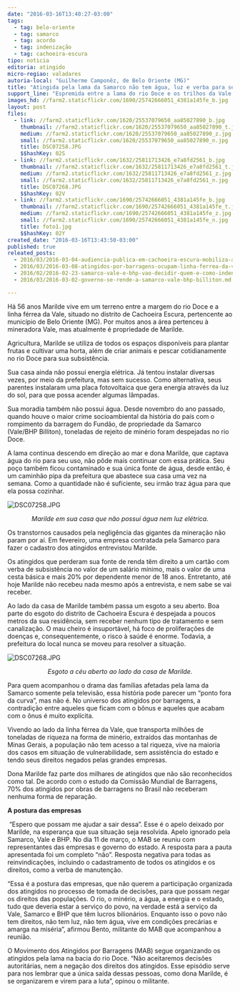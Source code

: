 ```yaml
---
date: "2016-03-16T13:40:27-03:00"
tags:
  - tag: belo-oriente
  - tag: samarco
  - tag: acordo
  - tag: indenização
  - tag: cachoeira-escura
tipo: noticia
editoria: atingido
micro-regiao: valadares
autoria-local: "Guilherme Camponêz, de Belo Oriente (MG)"
title: "Atingida pela lama da Samarco não tem água, luz e verba para se manter"
support_line: "Espremida entre a lama do rio Doce e os trilhos da Vale, Marilde está sem água, energia elétrica e foi ignorada pela Samarco após requerer a verba de manutenção, que é um direito de todos os atingidos pelo desastre ocorrido em Mariana."
images_hd: //farm2.staticflickr.com/1690/25742666051_4381a145fe_b.jpg
layout: post
files:
  - link: //farm2.staticflickr.com/1620/25537079650_aa85027890_b.jpg
    thumbnail: //farm2.staticflickr.com/1620/25537079650_aa85027890_t.jpg
    medium: //farm2.staticflickr.com/1620/25537079650_aa85027890_z.jpg
    small: //farm2.staticflickr.com/1620/25537079650_aa85027890_n.jpg
    title: DSC07258.JPG
    $$hashKey: 02S
  - link: //farm2.staticflickr.com/1632/25811713426_e7a8fd2561_b.jpg
    thumbnail: //farm2.staticflickr.com/1632/25811713426_e7a8fd2561_t.jpg
    medium: //farm2.staticflickr.com/1632/25811713426_e7a8fd2561_z.jpg
    small: //farm2.staticflickr.com/1632/25811713426_e7a8fd2561_n.jpg
    title: DSC07268.JPG
    $$hashKey: 02V
  - link: //farm2.staticflickr.com/1690/25742666051_4381a145fe_b.jpg
    thumbnail: //farm2.staticflickr.com/1690/25742666051_4381a145fe_t.jpg
    medium: //farm2.staticflickr.com/1690/25742666051_4381a145fe_z.jpg
    small: //farm2.staticflickr.com/1690/25742666051_4381a145fe_n.jpg
    title: foto1.jpg
    $$hashKey: 02Y
created_date: "2016-03-16T13:43:50-03:00"
published: true
releated_posts:
  - 2016/03/2016-03-04-audiencia-publica-em-cachoeira-escura-mobiliza-atingidos.md
  - 2016/03/2016-03-08-atingidos-por-barragens-ocupam-linha-ferrea-da-vale.md
  - 2016/02/2016-02-23-samarco-vale-e-bhp-vao-decidir-quem-e-como-indenizar-por-desastre.md
  - 2016/03/2016-03-02-governo-se-rende-a-samarco-vale-bhp-billiton.md

---
```

<p>H&aacute; 56 anos Marilde vive em um terreno entre a margem do rio Doce e a linha f&eacute;rrea da Vale, situado no distrito de Cachoeira Escura, pertencente ao munic&iacute;pio de Belo Oriente (MG). Por muitos anos a &aacute;rea pertenceu &agrave; mineradora Vale, mas atualmente &eacute; propriedade de Marilde.</p>

<p>Agricultura, Marilde se utiliza de todos os espa&ccedil;os dispon&iacute;veis para plantar frutas e cultivar uma horta, al&eacute;m de criar animais e pescar cotidianamente no rio Doce para sua subsist&ecirc;ncia.</p>

<p>Sua casa ainda n&atilde;o possui energia el&eacute;trica. J&aacute; tentou instalar diversas vezes, por meio da prefeitura, mas sem sucesso. Como alternativa, seus parentes instalaram uma placa fotovoltaica que gera energia atrav&eacute;s da luz do sol, para que possa acender algumas l&acirc;mpadas.</p>

<p>Sua moradia tamb&eacute;m n&atilde;o possui &aacute;gua. Desde novembro do ano passado, quando houve o maior crime socioambiental da hist&oacute;ria do pa&iacute;s com o rompimento da barragem do Fund&atilde;o, de propriedade da Samarco (Vale/BHP Billiton), toneladas de rejeito de min&eacute;rio foram despejadas no rio Doce.</p>

<p>A lama continua descendo em dire&ccedil;&atilde;o ao mar e dona Marilde, que captava &aacute;gua do rio para seu uso, n&atilde;o p&ocirc;de mais continuar com essa pr&aacute;tica. Seu po&ccedil;o tamb&eacute;m ficou contaminado e sua &uacute;nica fonte de &aacute;gua, desde ent&atilde;o, &eacute; um caminh&atilde;o pipa da prefeitura que abastece sua casa uma vez na semana. Como a quantidade n&atilde;o &eacute; suficiente, seu irm&atilde;o traz &aacute;gua para que ela possa cozinhar.</p>

<p><img alt="DSC07258.JPG" src="//farm2.staticflickr.com/1620/25537079650_aa85027890_b.jpg" /></p>

<p align="center"><em>Marilde em sua casa que n&atilde;o possui &aacute;gua nem luz el&eacute;trica.</em></p>

<p>Os transtornos causados pela neglig&ecirc;ncia das gigantes da minera&ccedil;&atilde;o n&atilde;o param por a&iacute;. Em fevereiro, uma empresa contratada pela Samarco para fazer o cadastro dos atingidos entrevistou Marilde.</p>

<p>Os atingidos que perderam sua fonte de renda t&ecirc;m direito a um cart&atilde;o com verba de subsist&ecirc;ncia no valor de um sal&aacute;rio m&iacute;nimo, mais o valor de uma cesta b&aacute;sica e mais 20% por dependente menor de 18 anos. Entretanto, at&eacute; hoje Marilde n&atilde;o recebeu nada mesmo ap&oacute;s a entrevista, e nem sabe se vai receber.</p>

<p>Ao lado da casa de Marilde tamb&eacute;m passa um esgoto a seu aberto. Boa parte do esgoto do distrito de Cachoeira Escura &eacute; despejada a poucos metros da sua resid&ecirc;ncia, sem receber nenhum tipo de tratamento e sem canaliza&ccedil;&atilde;o. O mau cheiro &eacute; insuport&aacute;vel, h&aacute; foco de prolifera&ccedil;&otilde;es de doen&ccedil;as e, consequentemente, o risco &agrave; sa&uacute;de &eacute; enorme. Todavia, a prefeitura do local nunca se moveu para resolver a situa&ccedil;&atilde;o.</p>

<p><img alt="DSC07268.JPG" src="//farm2.staticflickr.com/1632/25811713426_e7a8fd2561_b.jpg" /></p>

<p align="center"><em>Esgoto a c&eacute;u aberto ao lado da casa de Marilde.</em></p>

<p>Para quem acompanhou o drama das fam&iacute;lias afetadas pela lama da Samarco somente pela televis&atilde;o, essa hist&oacute;ria pode parecer um &ldquo;ponto fora da curva&rdquo;, mas n&atilde;o &eacute;. No universo dos atingidos por barragens, a contradi&ccedil;&atilde;o entre aqueles que ficam com o b&ocirc;nus e aqueles que acabam com o &ocirc;nus &eacute; muito expl&iacute;cita.</p>

<p>Vivendo ao lado da linha f&eacute;rrea da Vale, que transporta milh&otilde;es de toneladas de riqueza na forma de min&eacute;rio, extra&iacute;dos das montanhas de Minas Gerais, a popula&ccedil;&atilde;o n&atilde;o tem acesso a tal riqueza, vive na maioria dos casos em situa&ccedil;&atilde;o de vulnerabilidade, sem assist&ecirc;ncia do estado e tendo seus direitos negados pelas grandes empresas.</p>

<p>Dona Marilde faz parte dos milhares de atingidos que n&atilde;o s&atilde;o reconhecidos como tal. De acordo com o estudo da Comiss&atilde;o Mundial de Barragens, 70% dos atingidos por obras de barragens no Brasil n&atilde;o receberam nenhuma forma de repara&ccedil;&atilde;o.&nbsp; &nbsp; &nbsp; &nbsp; &nbsp;</p>

<p><strong>A postura das empresas</strong></p>

<p>&nbsp;&ldquo;Espero que possam me ajudar a sair dessa&rdquo;. Esse &eacute; o apelo deixado por Marilde, na esperan&ccedil;a que sua situa&ccedil;&atilde;o seja resolvida. Apelo ignorado pela Samarco, Vale e BHP. No dia 11 de mar&ccedil;o, o MAB se reuniu com representantes das empresas e governo do estado. A resposta para a pauta apresentada foi um completo &ldquo;n&atilde;o&rdquo;. Resposta negativa para todas as reinvindica&ccedil;&otilde;es, incluindo o cadastramento de todos os atingidos e os direitos, como a verba de manuten&ccedil;&atilde;o.</p>

<p>&ldquo;Essa &eacute; a postura das empresas, que n&atilde;o querem a participa&ccedil;&atilde;o organizada dos atingidos no processo de tomada de decis&otilde;es, para que possam negar os direitos das popula&ccedil;&otilde;es. O rio, o min&eacute;rio, a &aacute;gua, a energia e o estado, tudo que deveria estar a servi&ccedil;o do povo, na verdade est&aacute; a servi&ccedil;o da Vale, Samarco e BHP que t&ecirc;m lucros bilion&aacute;rios. Enquanto isso o povo n&atilde;o tem direitos, n&atilde;o tem luz, n&atilde;o tem &aacute;gua, vive em condi&ccedil;&otilde;es prec&aacute;rias e amarga na mis&eacute;ria&rdquo;, afirmou Bento, militante do MAB que acompanhou a reuni&atilde;o.</p>

<p>&shy;&shy;&shy;&shy;&shy;&shy;&shy;O Movimento dos Atingidos por Barragens (MAB) segue organizando os atingidos pela lama na bacia do rio Doce. &ldquo;N&atilde;o aceitaremos decis&otilde;es autorit&aacute;rias, nem a nega&ccedil;&atilde;o dos direitos dos atingidos. Esse epis&oacute;dio serve para nos lembrar que a &uacute;nica sa&iacute;da dessas pessoas, como dona Marilde, &eacute; se organizarem e virem para a luta&rdquo;, opinou o militante.&nbsp;</p>
